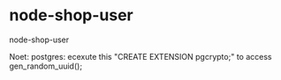 # node-shop-user
node-shop-user


Noet: postgres: ecexute this "CREATE EXTENSION pgcrypto;" to access gen_random_uuid();